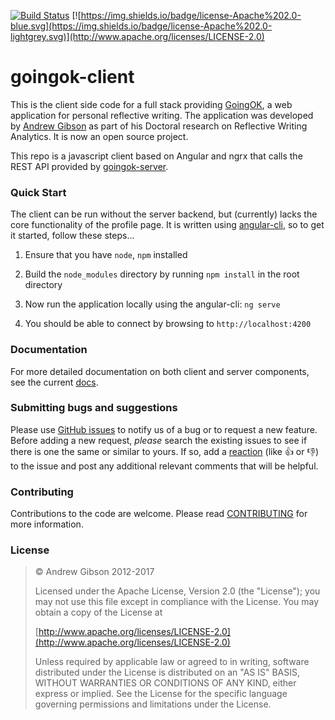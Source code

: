 [![Build Status](https://travis-ci.org/GoingOK/goingok-client.svg?branch=master)](https://travis-ci.org/GoingOK/goingok-client) [![https://img.shields.io/badge/license-Apache%202.0-blue.svg](https://img.shields.io/badge/license-Apache%202.0-lightgrey.svg)](http://www.apache.org/licenses/LICENSE-2.0)

# goingok-client

This is the client side code for a full stack providing [GoingOK](http://goingok.org), a web application for personal reflective writing. The application was developed by [Andrew Gibson](http://andrewresearch.net) as part of his Doctoral research on Reflective Writing Analytics. It is now an open source project.

This repo is a javascript client based on Angular and ngrx that calls the REST API provided by [goingok-server](https://github.com/GoingOK/goingok-server).

### Quick Start

The client can be run without the server backend, but (currently) lacks the core functionality of the profile page. It is written using [angular-cli](https://cli.angular.io), so to get it started, follow these steps...

1. Ensure that you have ```node```, ```npm``` installed

2. Build the ```node_modules``` directory by running ```npm install``` in the root directory

3. Now run the application locally using the angular-cli: ```ng serve```

4. You should be able to connect by browsing to ```http://localhost:4200```


### Documentation

For more detailed documentation on both client and server components, see the current [docs](http://goingok.org/docs/).

### Submitting bugs and suggestions

Please use [GitHub issues](../../issues) to notify us of a bug or to request a new feature. Before adding a new request, *please* search the existing issues to see if there is one the same or similar to yours. If so, add a [reaction](//github.com/blog/2119-add-reactions-to-pull-requests-issues-and-comments) (like :+1: or :-1:) to the issue and post any additional relevant comments that will be helpful.

### Contributing

Contributions to the code are welcome. Please read [CONTRIBUTING](CONTRIBUTING.md) for more information.

### License

 > &copy; Andrew Gibson 2012-2017
 >
   > Licensed under the Apache License, Version 2.0 (the "License"); you may not use this file except in compliance with the License. You may obtain a copy of the License at
   >
   > [http://www.apache.org/licenses/LICENSE-2.0](http://www.apache.org/licenses/LICENSE-2.0)
   >
   > Unless required by applicable law or agreed to in writing, software distributed under the License is distributed on an "AS IS" BASIS, WITHOUT WARRANTIES OR CONDITIONS OF ANY KIND, either express or implied. See the License for the specific language governing permissions and limitations under the License.